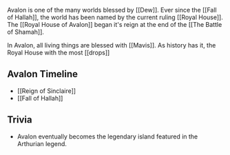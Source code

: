 Avalon is one of the many worlds blessed by [[Dew]]. Ever since the [[Fall of Hallah]], the world has been named by the current ruling [[Royal House]]. The [[Royal House of Avalon]] began it's reign at the end of the [[The Battle of Shamah]]. 

In Avalon, all living things are blessed with [[Mavis]]. As history has it, the Royal House with the most [[drops]]

## Avalon Timeline
* [[Reign of Sinclaire]]
* [[Fall of Hallah]]

## Trivia
* Avalon eventually becomes the legendary island featured in the Arthurian legend.